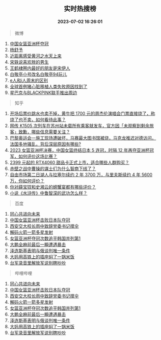 <div align="center"><h2>实时热搜榜</h2><h4>2023-07-02 16:26:01</h4></div>

> 微博  

1. [中国女篮亚洲杯夺冠](https://s.weibo.com/weibo?q=%23%E4%B8%AD%E5%9B%BD%E5%A5%B3%E7%AF%AE%E4%BA%9A%E6%B4%B2%E6%9D%AF%E5%A4%BA%E5%86%A0%23&t=31&band_rank=1&Refer=top)<br />
2. [杨舒予](https://s.weibo.com/weibo?q=%E6%9D%A8%E8%88%92%E4%BA%88&t=31&band_rank=2&Refer=top)<br />
3. [近距离感受黄河之水天上来](https://s.weibo.com/weibo?q=%23%E8%BF%91%E8%B7%9D%E7%A6%BB%E6%84%9F%E5%8F%97%E9%BB%84%E6%B2%B3%E4%B9%8B%E6%B0%B4%E5%A4%A9%E4%B8%8A%E6%9D%A5%23&t=31&band_rank=3&Refer=top)<br />
4. [宋轶说喜欢胖的男生](https://s.weibo.com/weibo?q=%23%E5%AE%8B%E8%BD%B6%E8%AF%B4%E5%96%9C%E6%AC%A2%E8%83%96%E7%9A%84%E7%94%B7%E7%94%9F%23&t=31&band_rank=4&Refer=top)<br />
5. [王鹤棣圈内最好的朋友是宋伊人](https://s.weibo.com/weibo?q=%23%E7%8E%8B%E9%B9%A4%E6%A3%A3%E5%9C%88%E5%86%85%E6%9C%80%E5%A5%BD%E7%9A%84%E6%9C%8B%E5%8F%8B%E6%98%AF%E5%AE%8B%E4%BC%8A%E4%BA%BA%23&t=31&band_rank=5&Refer=top)<br />
6. [白敬亭小号改名白敬亭94玩儿](https://s.weibo.com/weibo?q=%23%E7%99%BD%E6%95%AC%E4%BA%AD%E5%B0%8F%E5%8F%B7%E6%94%B9%E5%90%8D%E7%99%BD%E6%95%AC%E4%BA%AD94%E7%8E%A9%E5%84%BF%23&t=31&band_rank=6&Refer=top)<br />
7. [e人和i人周末的区别](https://s.weibo.com/weibo?q=%23e%E4%BA%BA%E5%92%8Ci%E4%BA%BA%E5%91%A8%E6%9C%AB%E7%9A%84%E5%8C%BA%E5%88%AB%23&t=31&band_rank=7&Refer=top)<br />
8. [全球首例猪心脏移植人类失败原因找到了](https://s.weibo.com/weibo?q=%23%E5%85%A8%E7%90%83%E9%A6%96%E4%BE%8B%E7%8C%AA%E5%BF%83%E8%84%8F%E7%A7%BB%E6%A4%8D%E4%BA%BA%E7%B1%BB%E5%A4%B1%E8%B4%A5%E5%8E%9F%E5%9B%A0%E6%89%BE%E5%88%B0%E4%BA%86%23&t=31&band_rank=8&Refer=top)<br />
9. [星巴克与BLACKPINK联手推出周边](https://s.weibo.com/weibo?q=%23%E6%98%9F%E5%B7%B4%E5%85%8B%E4%B8%8EBLACKPINK%E8%81%94%E6%89%8B%E6%8E%A8%E5%87%BA%E5%91%A8%E8%BE%B9%23&t=31&band_rank=9&Refer=top)<br />

> 知乎  

1. [开场后票价跳水也卖不掉，黄牛把 1700 元的周杰伦演唱会门票直接烧了，称烧了也不卖，如何看待此事？](https://www.zhihu.com/question/609780283)<br />
2. [网传 K1505 次列车在苏州站未载所有乘客就发车，官方因「未观察到剩余旅客」致歉，哪些信息需要关注？](https://www.zhihu.com/question/609806278)<br />
3. [巴黎奥运会一施工现场遭破坏，马赛最大图书馆被烧，马克龙推迟对德访问，法国多地骚乱，背后深层原因有哪些?](https://www.zhihu.com/question/609892911)<br />
4. [2023 女篮亚洲杯决赛，中国女篮终结日本 5 连冠，时隔 12 年再夺亚洲杯冠军，如何评价这场比赛？](https://www.zhihu.com/question/609920757)<br />
5. [2399 元起的 RTX4060 甜品卡正式上市，适合哪些人群购买？](https://www.zhihu.com/question/609280591)<br />
6. [赤壁之战中曹操的谋士们为什么智商下线了？](https://www.zhihu.com/question/568961938)<br />
7. [自由市场第二日湖人与拉塞尔续约 2 年 3700 万，与里夫斯续约 4 年 5600 万，你如何评价？](https://www.zhihu.com/question/609896613)<br />
8. [你对薛宝钗和史湘云的螃蟹宴都有哪些评价？](https://www.zhihu.com/question/557749837)<br />
9. [小说《水浒传》中鲁智深的武功怎么样？](https://www.zhihu.com/question/608752071)<br />

> 百度  

1. [同心共进向未来](https://www.baidu.com/s?wd=%E5%90%8C%E5%BF%83%E5%85%B1%E8%BF%9B%E5%90%91%E6%9C%AA%E6%9D%A5&sa=fyb_news&rsv_dl=fyb_news)<br />
2. [中国女篮亚洲杯击败日本队夺冠](https://www.baidu.com/s?wd=%E4%B8%AD%E5%9B%BD%E5%A5%B3%E7%AF%AE%E4%BA%9A%E6%B4%B2%E6%9D%AF%E5%87%BB%E8%B4%A5%E6%97%A5%E6%9C%AC%E9%98%9F%E5%A4%BA%E5%86%A0&sa=fyb_news&rsv_dl=fyb_news)<br />
3. [西安交大校长雨中致辞党委书记撑伞](https://www.baidu.com/s?wd=%E8%A5%BF%E5%AE%89%E4%BA%A4%E5%A4%A7%E6%A0%A1%E9%95%BF%E9%9B%A8%E4%B8%AD%E8%87%B4%E8%BE%9E%E5%85%9A%E5%A7%94%E4%B9%A6%E8%AE%B0%E6%92%91%E4%BC%9E&sa=fyb_news&rsv_dl=fyb_news)<br />
4. [解码火箭一箭多星发射](https://www.baidu.com/s?wd=%E8%A7%A3%E7%A0%81%E7%81%AB%E7%AE%AD%E4%B8%80%E7%AE%AD%E5%A4%9A%E6%98%9F%E5%8F%91%E5%B0%84&sa=fyb_news&rsv_dl=fyb_news)<br />
5. [女篮亚洲杯夺冠次数追平韩国并列第1](https://www.baidu.com/s?wd=%E5%A5%B3%E7%AF%AE%E4%BA%9A%E6%B4%B2%E6%9D%AF%E5%A4%BA%E5%86%A0%E6%AC%A1%E6%95%B0%E8%BF%BD%E5%B9%B3%E9%9F%A9%E5%9B%BD%E5%B9%B6%E5%88%97%E7%AC%AC1&sa=fyb_news&rsv_dl=fyb_news)<br />
6. [大鹏全麻前最后一瞬遭遇暴击](https://www.baidu.com/s?wd=%E5%A4%A7%E9%B9%8F%E5%85%A8%E9%BA%BB%E5%89%8D%E6%9C%80%E5%90%8E%E4%B8%80%E7%9E%AC%E9%81%AD%E9%81%87%E6%9A%B4%E5%87%BB&sa=fyb_news&rsv_dl=fyb_news)<br />
7. [泽连斯基表明与俄谈判唯一条件](https://www.baidu.com/s?wd=%E6%B3%BD%E8%BF%9E%E6%96%AF%E5%9F%BA%E8%A1%A8%E6%98%8E%E4%B8%8E%E4%BF%84%E8%B0%88%E5%88%A4%E5%94%AF%E4%B8%80%E6%9D%A1%E4%BB%B6&sa=fyb_news&rsv_dl=fyb_news)<br />
8. [大妈用高铁上的插座焖了一锅米饭](https://www.baidu.com/s?wd=%E5%A4%A7%E5%A6%88%E7%94%A8%E9%AB%98%E9%93%81%E4%B8%8A%E7%9A%84%E6%8F%92%E5%BA%A7%E7%84%96%E4%BA%86%E4%B8%80%E9%94%85%E7%B1%B3%E9%A5%AD&sa=fyb_news&rsv_dl=fyb_news)<br />
9. [台军录音里解放军说别瞎吵吵](https://www.baidu.com/s?wd=%E5%8F%B0%E5%86%9B%E5%BD%95%E9%9F%B3%E9%87%8C%E8%A7%A3%E6%94%BE%E5%86%9B%E8%AF%B4%E5%88%AB%E7%9E%8E%E5%90%B5%E5%90%B5&sa=fyb_news&rsv_dl=fyb_news)<br />

> 哔哩哔哩  

1. [同心共进向未来](https://www.baidu.com/s?wd=%E5%90%8C%E5%BF%83%E5%85%B1%E8%BF%9B%E5%90%91%E6%9C%AA%E6%9D%A5&sa=fyb_news&rsv_dl=fyb_news)<br />
2. [中国女篮亚洲杯击败日本队夺冠](https://www.baidu.com/s?wd=%E4%B8%AD%E5%9B%BD%E5%A5%B3%E7%AF%AE%E4%BA%9A%E6%B4%B2%E6%9D%AF%E5%87%BB%E8%B4%A5%E6%97%A5%E6%9C%AC%E9%98%9F%E5%A4%BA%E5%86%A0&sa=fyb_news&rsv_dl=fyb_news)<br />
3. [西安交大校长雨中致辞党委书记撑伞](https://www.baidu.com/s?wd=%E8%A5%BF%E5%AE%89%E4%BA%A4%E5%A4%A7%E6%A0%A1%E9%95%BF%E9%9B%A8%E4%B8%AD%E8%87%B4%E8%BE%9E%E5%85%9A%E5%A7%94%E4%B9%A6%E8%AE%B0%E6%92%91%E4%BC%9E&sa=fyb_news&rsv_dl=fyb_news)<br />
4. [解码火箭一箭多星发射](https://www.baidu.com/s?wd=%E8%A7%A3%E7%A0%81%E7%81%AB%E7%AE%AD%E4%B8%80%E7%AE%AD%E5%A4%9A%E6%98%9F%E5%8F%91%E5%B0%84&sa=fyb_news&rsv_dl=fyb_news)<br />
5. [女篮亚洲杯夺冠次数追平韩国并列第1](https://www.baidu.com/s?wd=%E5%A5%B3%E7%AF%AE%E4%BA%9A%E6%B4%B2%E6%9D%AF%E5%A4%BA%E5%86%A0%E6%AC%A1%E6%95%B0%E8%BF%BD%E5%B9%B3%E9%9F%A9%E5%9B%BD%E5%B9%B6%E5%88%97%E7%AC%AC1&sa=fyb_news&rsv_dl=fyb_news)<br />
6. [大鹏全麻前最后一瞬遭遇暴击](https://www.baidu.com/s?wd=%E5%A4%A7%E9%B9%8F%E5%85%A8%E9%BA%BB%E5%89%8D%E6%9C%80%E5%90%8E%E4%B8%80%E7%9E%AC%E9%81%AD%E9%81%87%E6%9A%B4%E5%87%BB&sa=fyb_news&rsv_dl=fyb_news)<br />
7. [泽连斯基表明与俄谈判唯一条件](https://www.baidu.com/s?wd=%E6%B3%BD%E8%BF%9E%E6%96%AF%E5%9F%BA%E8%A1%A8%E6%98%8E%E4%B8%8E%E4%BF%84%E8%B0%88%E5%88%A4%E5%94%AF%E4%B8%80%E6%9D%A1%E4%BB%B6&sa=fyb_news&rsv_dl=fyb_news)<br />
8. [大妈用高铁上的插座焖了一锅米饭](https://www.baidu.com/s?wd=%E5%A4%A7%E5%A6%88%E7%94%A8%E9%AB%98%E9%93%81%E4%B8%8A%E7%9A%84%E6%8F%92%E5%BA%A7%E7%84%96%E4%BA%86%E4%B8%80%E9%94%85%E7%B1%B3%E9%A5%AD&sa=fyb_news&rsv_dl=fyb_news)<br />
9. [台军录音里解放军说别瞎吵吵](https://www.baidu.com/s?wd=%E5%8F%B0%E5%86%9B%E5%BD%95%E9%9F%B3%E9%87%8C%E8%A7%A3%E6%94%BE%E5%86%9B%E8%AF%B4%E5%88%AB%E7%9E%8E%E5%90%B5%E5%90%B5&sa=fyb_news&rsv_dl=fyb_news)<br />
